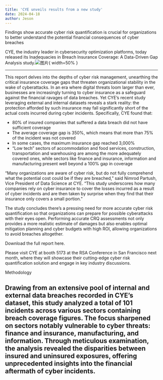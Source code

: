 ```yaml
---
title: 'CYE unveils results from a new study'
date: 2024-04-18
author: Jeson
---
```


Findings show accurate cyber risk quantification is crucial for organizations to better understand the potential financial consequences of cyber breaches

CYE, the industry leader in cybersecurity optimization platforms, today released its Inadequacies in Breach Insurance Coverage: A Data-Driven Gap Analysis study.![图片](https://ai-techpark.com/wp-content/uploads/2020/06/Buyer-Guide-500x281-1.jpg){ width=50% }

---
 This report delves into the depths of cyber risk management, unearthing the critical insurance coverage gaps that threaten organizational stability in the wake of cyberattacks. In an era where digital threats loom larger than ever, businesses are increasingly turning to cyber insurance as a safeguard against the financial ravages of data breaches. Yet CYE’s recent study leveraging external and internal datasets reveals a stark reality: the protection afforded by such insurance may fall significantly short of the actual costs incurred during cyber incidents. Specifically, CYE found that:

- 80% of insured companies that suffered a data breach did not have sufficient coverage
- The average coverage gap is 350%, which means that more than 75% of the incident was not covered
- In some cases, the maximum insurance gap reached 3,000%
- “Low tech” sectors of accommodation and food services, construction, transportation and warehousing are among the more adequately covered ones, while sectors like finance and insurance, information and manufacturing present well beyond a 100% gap in coverage

“Many organizations are aware of cyber risk, but do not fully comprehend what the potential cost could be if they are breached,” said Nimrod Partush, Vice President of Data Science at CYE. “This study underscores how many companies rely on cyber insurance to cover the losses incurred as a result of cyber incidents and are then taken by surprise when they find that their insurance only covers a small portion.”

The study concludes there’s a pressing need for more accurate cyber risk quantification so that organizations can prepare for possible cyberattacks with their eyes open. Performing accurate CRQ assessments not only provides a more realistic estimate of damages but also enables optimal mitigation planning and cyber budgets with high ROI, allowing organizations to avoid breaches altogether.

Download the full report here.

Please visit CYE at booth 5173 at the RSA Conference in San Francisco next month, where they will showcase their cutting-edge cyber risk quantification solution and engage in key industry discussions.

Methodology

Drawing from an extensive pool of internal and external data breaches recorded in CYE’s dataset, this study analyzed a total of 101 incidents across various sectors containing breach coverage figures. The focus sharpened on sectors notably vulnerable to cyber threats: finance and insurance, manufacturing, and information. Through meticulous examination, the analysis revealed the disparities between insured and uninsured exposures, offering unprecedented insights into the financial aftermath of cyber incidents.
---
